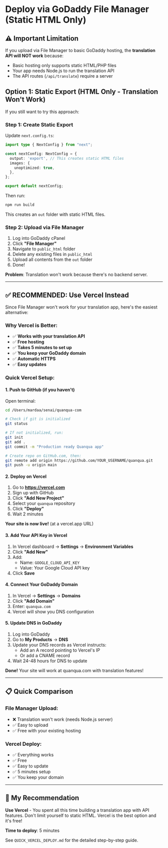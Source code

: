 # Deploy via GoDaddy File Manager (Static HTML Only)

## ⚠️ Important Limitation

If you upload via File Manager to basic GoDaddy hosting, the **translation API will NOT work** because:
- Basic hosting only supports static HTML/PHP files
- Your app needs Node.js to run the translation API
- The API routes (`/api/translate`) require a server

## Option 1: Static Export (HTML Only - Translation Won't Work)

If you still want to try this approach:

### Step 1: Create Static Export

Update `next.config.ts`:

```typescript
import type { NextConfig } from "next";

const nextConfig: NextConfig = {
  output: 'export', // This creates static HTML files
  images: {
    unoptimized: true,
  },
};

export default nextConfig;
```

Then run:
```bash
npm run build
```

This creates an `out` folder with static HTML files.

### Step 2: Upload via File Manager

1. Log into GoDaddy cPanel
2. Click **"File Manager"**
3. Navigate to `public_html` folder
4. Delete any existing files in `public_html`
5. Upload all contents from the `out` folder
6. Done!

**Problem**: Translation won't work because there's no backend server.

---

## ✅ RECOMMENDED: Use Vercel Instead

Since File Manager won't work for your translation app, here's the easiest alternative:

### Why Vercel is Better:

- ✅ **Works with your translation API**
- ✅ **Free hosting**
- ✅ **Takes 5 minutes to set up**
- ✅ **You keep your GoDaddy domain**
- ✅ **Automatic HTTPS**
- ✅ **Easy updates**

### Quick Vercel Setup:

#### 1. Push to GitHub (if you haven't)

Open terminal:

```bash
cd /Users/mardaa/senai/quanqua-com

# Check if git is initialized
git status

# If not initialized, run:
git init
git add .
git commit -m "Production ready Quanqua app"

# Create repo on GitHub.com, then:
git remote add origin https://github.com/YOUR_USERNAME/quanqua.git
git push -u origin main
```

#### 2. Deploy on Vercel

1. Go to **https://vercel.com**
2. Sign up with GitHub
3. Click **"Add New Project"**
4. Select your `quanqua` repository
5. Click **"Deploy"**
6. Wait 2 minutes

**Your site is now live!** (at a vercel.app URL)

#### 3. Add Your API Key in Vercel

1. In Vercel dashboard → **Settings** → **Environment Variables**
2. Click **"Add New"**
3. Add:
   - Name: `GOOGLE_CLOUD_API_KEY`
   - Value: Your Google Cloud API key
4. Click **Save**

#### 4. Connect Your GoDaddy Domain

1. In Vercel → **Settings** → **Domains**
2. Click **"Add Domain"**
3. Enter: `quanqua.com`
4. Vercel will show you DNS configuration

#### 5. Update DNS in GoDaddy

1. Log into GoDaddy
2. Go to **My Products** → **DNS**
3. Update your DNS records as Vercel instructs:
   - Add an A record pointing to Vercel's IP
   - Or add a CNAME record
4. Wait 24-48 hours for DNS to update

**Done!** Your site will work at quanqua.com with translation features!

---

## 📋 Quick Comparison

### File Manager Upload:
- ❌ Translation won't work (needs Node.js server)
- ✅ Easy to upload
- ✅ Free with your existing hosting

### Vercel Deploy:
- ✅ Everything works
- ✅ Free
- ✅ Easy to update
- ✅ 5 minutes setup
- ✅ You keep your domain

---

## 🎯 My Recommendation

**Use Vercel** - You spent all this time building a translation app with API features. Don't limit yourself to static HTML. Vercel is the best option and it's free!

**Time to deploy**: 5 minutes

See `QUICK_VERCEL_DEPLOY.md` for the detailed step-by-step guide.

